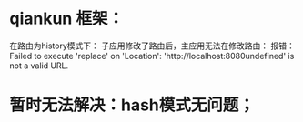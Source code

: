 # qiankun 框架：
在路由为history模式下：
子应用修改了路由后，主应用无法在修改路由：
报错：
Failed to execute 'replace' on 'Location': 'http://localhost:8080undefined' is not a valid URL.

# 暂时无法解决：hash模式无问题；